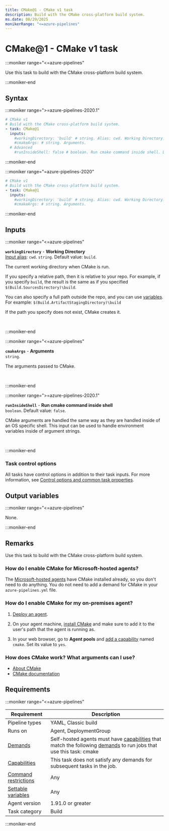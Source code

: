 ```yaml
---
title: CMake@1 - CMake v1 task
description: Build with the CMake cross-platform build system.
ms.date: 08/29/2025
monikerRange: "<=azure-pipelines"
---
```


# CMake@1 - CMake v1 task

<!-- :::description::: -->
:::moniker range="<=azure-pipelines"

<!-- :::editable-content name="description"::: -->
Use this task to build with the CMake cross-platform build system.
<!-- :::editable-content-end::: -->

:::moniker-end
<!-- :::description-end::: -->

<!-- :::syntax::: -->
## Syntax

:::moniker range=">=azure-pipelines-2020.1"

```yaml
# CMake v1
# Build with the CMake cross-platform build system.
- task: CMake@1
  inputs:
    #workingDirectory: 'build' # string. Alias: cwd. Working Directory. Default: build.
    #cmakeArgs: # string. Arguments. 
  # Advanced
    #runInsideShell: false # boolean. Run cmake command inside shell. Default: false.
```

:::moniker-end

:::moniker range="=azure-pipelines-2020"

```yaml
# CMake v1
# Build with the CMake cross-platform build system.
- task: CMake@1
  inputs:
    #workingDirectory: 'build' # string. Alias: cwd. Working Directory. Default: build.
    #cmakeArgs: # string. Arguments.
```

:::moniker-end

<!-- :::syntax-end::: -->

<!-- :::inputs::: -->
## Inputs

<!-- :::item name="workingDirectory"::: -->
:::moniker range="<=azure-pipelines"

**`workingDirectory`** - **Working Directory**<br>
[Input alias](index.md#what-are-task-input-aliases): `cwd`. `string`. Default value: `build`.<br>
<!-- :::editable-content name="helpMarkDown"::: -->
The current working directory when CMake is run.

If you specify a relative path, then it is relative to your repo. For example, if you specify `build`, the result is the same as if you specified `$(Build.SourcesDirectory)\build`.

You can also specify a full path outside the repo, and you can use [variables](/azure/devops/pipelines/build/variables). For example: `$(Build.ArtifactStagingDirectory)\build`

If the path you specify does not exist, CMake creates it.
<!-- :::editable-content-end::: -->
<br>

:::moniker-end
<!-- :::item-end::: -->
<!-- :::item name="cmakeArgs"::: -->
:::moniker range="<=azure-pipelines"

**`cmakeArgs`** - **Arguments**<br>
`string`.<br>
<!-- :::editable-content name="helpMarkDown"::: -->
The arguments passed to CMake.
<!-- :::editable-content-end::: -->
<br>

:::moniker-end
<!-- :::item-end::: -->
<!-- :::item name="runInsideShell"::: -->
:::moniker range=">=azure-pipelines-2020.1"

**`runInsideShell`** - **Run cmake command inside shell**<br>
`boolean`. Default value: `false`.<br>
<!-- :::editable-content name="helpMarkDown"::: -->
CMake arguments are handled the same way as they are handled inside of an OS specific shell. This input can be used to handle environment variables inside of argument strings.
<!-- :::editable-content-end::: -->
<br>

:::moniker-end
<!-- :::item-end::: -->

### Task control options

All tasks have control options in addition to their task inputs. For more information, see [Control options and common task properties](/azure/devops/pipelines/yaml-schema/steps-task#common-task-properties).
<!-- :::inputs-end::: -->

<!-- :::outputVariables::: -->
## Output variables

:::moniker range="<=azure-pipelines"

None.

:::moniker-end
<!-- :::outputVariables-end::: -->

<!-- :::remarks::: -->
<!-- :::editable-content name="remarks"::: -->
## Remarks

Use this task to build with the CMake cross-platform build system.

### How do I enable CMake for Microsoft-hosted agents?

The [Microsoft-hosted agents](/azure/devops/pipelines/agents/hosted) have CMake installed already, so you don't need to do anything. You do not need to add a demand for CMake in your `azure-pipelines.yml` file.

### How do I enable CMake for my on-premises agent?

1. [Deploy an agent](/azure/devops/pipelines/agents/agents#install).

1. On your agent machine, [install CMake](https://cmake.org/install/) and make sure to add it to the user's path that the agent is running as.

1. In your web browser, go to **Agent pools** and [add a capability](/azure/devops/pipelines/process/demands#manually-entered-demands) named `cmake`. Set its value to `yes`.

### How does CMake work? What arguments can I use?

* [About CMake](https://cmake.org/overview/)
* [CMake documentation](https://cmake.org/documentation/)
<!-- :::editable-content-end::: -->
<!-- :::remarks-end::: -->

<!-- :::examples::: -->
<!-- :::editable-content name="examples"::: -->
<!-- :::editable-content-end::: -->
<!-- :::examples-end::: -->

<!-- :::properties::: -->
## Requirements

:::moniker range="<=azure-pipelines"

| Requirement | Description |
|-------------|-------------|
| Pipeline types | YAML, Classic build |
| Runs on | Agent, DeploymentGroup |
| [Demands](/azure/devops/pipelines/process/demands) | Self-hosted agents must have [capabilities](/azure/devops/pipelines/agents/agents#capabilities) that match the following [demands](/azure/devops/pipelines/process/demands) to run jobs that use this task: cmake |
| [Capabilities](/azure/devops/pipelines/agents/agents#capabilities) | This task does not satisfy any demands for subsequent tasks in the job. |
| [Command restrictions](/azure/devops/pipelines/security/templates#agent-logging-command-restrictions) | Any |
| [Settable variables](/azure/devops/pipelines/security/templates#agent-logging-command-restrictions) | Any |
| Agent version |  1.91.0 or greater |
| Task category | Build |

:::moniker-end
<!-- :::properties-end::: -->

<!-- :::see-also::: -->
<!-- :::editable-content name="seeAlso"::: -->
<!-- :::editable-content-end::: -->
<!-- :::see-also-end::: -->